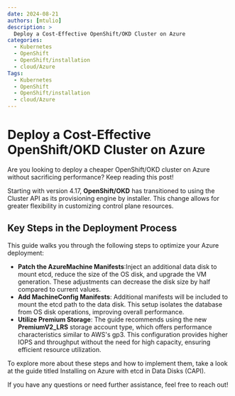 ```yaml
---
date: 2024-08-21
authors: [mtulio]
description: >
  Deploy a Cost-Effective OpenShift/OKD Cluster on Azure
categories:
  - Kubernetes
  - OpenShift
  - OpenShift/installation
  - cloud/Azure
Tags:
  - Kubernetes
  - OpenShift
  - OpenShift/installation
  - cloud/Azure
---
```


# Deploy a Cost-Effective OpenShift/OKD Cluster on Azure

Are you looking to deploy a cheaper OpenShift/OKD cluster on Azure without sacrificing performance? Keep reading this post!

Starting with version 4.17, **OpenShift/OKD** has transitioned to using the Cluster API as its provisioning engine by installer. This change allows for greater flexibility in customizing control plane resources.

## Key Steps in the Deployment Process

This guide walks you through the following steps to optimize your Azure deployment:

  - **Patch the AzureMachine Manifests**:Inject an additional data disk to mount etcd, reduce the size of the OS disk, and upgrade the VM generation. These adjustments can decrease the disk size by half compared to current values.
  - **Add MachineConfig Manifests**: Additional manifests will be included to mount the etcd path to the data disk. This setup isolates the database from OS disk operations, improving overall performance.
  - **Utilize Premium Storage**: The guide recommends using the new **PremiumV2_LRS** storage account type, which offers performance characteristics similar to AWS's gp3. This configuration provides higher IOPS and throughput without the need for high capacity, ensuring efficient resource utilization.

To explore more about these steps and how to implement them, take a look at the guide titled Installing on Azure with etcd in Data Disks (CAPI).

If you have any questions or need further assistance, feel free to reach out!

[guide]: ./guides/ocp-install-profiles/ocp-azure-capz-datadisk-etcd.md
